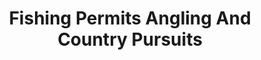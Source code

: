 ---
title: "Fishing Permits Angling And Country Pursuits"
address: "Fishing Permits Angling And Country Pursuits, 23 Bridge Street, Comber, Down, BT23 5AT"
tel: "+44 (0)28 9187 0777"
county: "Down"
category: "Tackle Shops"
type: "Content"
lat: "54.594329833984375"
lng: "-5.70030403137207"
---